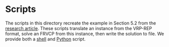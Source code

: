 # Scripts

The scripts in this directory recreate the example in Section 5.2 from the [research article](https://doi.org/10.1287/ijoc.2020.1035). These scripts translate an instance from the VRP-REP format, solve an FRVCP from this instance, then write the solution to file. We provide both a [shell](./frvcpy-example.sh) and [Python](./frvcpy-example.py) script.

